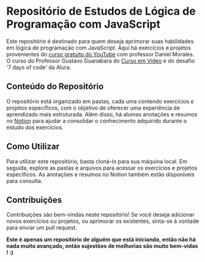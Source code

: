 # Repositório de Estudos de Lógica de Programação com JavaScript 

Este repositório é destinado para quem deseja aprimorar suas habilidades em lógica de programação com JavaScript. Aqui há exercícios e projetos provenientes do [curso gratuito do YouTube](https://www.youtube.com/watch?v=lxb567HEn8k&list=PL1dUY2RYa2RidB3B134ywckDyf-FOwbv7) com professor Daniel Morales. O curso do Professor Gustavo Guanabara do [Curso em Vídeo](https://www.cursoemvideo.com/curso/javascript/) e do desafio '7 days of code' da Alura.

## Conteúdo do Repositório

O repositório está organizado em pastas, cada uma contendo exercícios e projetos específicos, com o objetivo de oferecer uma experiência de aprendizado mais estruturada. Além disso, há alumas anotações e resumos no [Notion](https://www.notion.so/L-gica-de-Programa-o-85a5bd25f0ce4628bdf42f4397a7592d) para ajudar a consolidar o conhecimento adquirido durante o estudo dos exercícios.

## Como Utilizar
Para utilizar este repositório, basta cloná-lo para sua máquina local. Em seguida, explore as pastas e arquivos para acessar os exercícios e projetos específicos. As anotações e resumos no Notion também estão disponíveis para consulta.

## Contribuições
Contribuições são bem-vindas neste repositório! Se você deseja adicionar novos exercícios ou projetos, ou aprimorar os existentes, sinta-se à vontade para enviar um pull request.

<b> Este é apenas um repositório de alguém que está iniciando, então não há nada muito avançado, então sujestões de melhorias são muito bem-vidas ! :)
